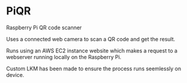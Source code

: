 # PiQR
Raspberry Pi QR code scanner

Uses a connected web camera to scan a QR code and get the result.

Runs using an AWS EC2 instance website which makes a request to a webserver running locally on the Raspberry Pi.

Custom LKM has been made to ensure the process runs seemlessly on device.
